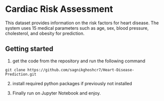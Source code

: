 # Cardiac Risk Assessment
This dataset provides information on the risk factors for heart disease.
The system uses 15 medical parameters such as age, sex, blood pressure, cholesterol, and obesity for prediction.

## Getting started

1. get the code from the repository and run the following command
```
git clone https://github.com/sagnikghoshcr7/Heart-Disease-Prediction.git
```
2. install required python packages if previously not installed

3. Finally run on Jupyter Notebook and enjoy.

